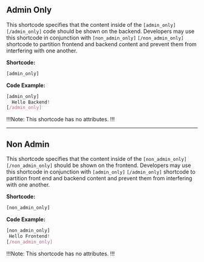 ## Admin Only

This shortcode specifies that the content inside of the ```[admin_only]``` ```[/admin_only]``` code should be shown on the backend. Developers may use this shortcode in conjunction with ```[non_admin_only]``` ```[/non_admin_only]``` shortcode to partition frontend and backend content and prevent them from interfering with one another.

**Shortcode:**

```js
[admin_only]
```

**Code Example:**

```js
[admin_only]
  Hello Backend!
[/admin_only]
``` 

!!!Note:
This shortcode has no attributes.
!!!

<hr>

## Non Admin

This shortcode specifies that the content inside of the ```[non_admin_only]``` ```[/non_admin_only]``` should be shown on the frontend. Developers may use this shortcode in conjunction with ```[admin_only]``` ```[/admin_only]``` shortcode to partition front end and backend content and prevent them from interfering with one another. 

**Shortcode:**

``` js
[non_admin_only]
```

**Code Example:**

 ```js
[non_admin_only]
  Hello Frontend!
[/non_admin_only]
```

!!!Note:
This shortcode has no attributes.
!!!